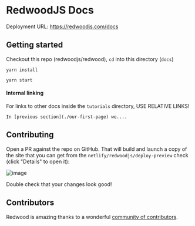 # RedwoodJS Docs

Deployment URL: https://redwoodjs.com/docs

## Getting started

Checkout this repo (redwoodjs/redwood), `cd` into this directory (`docs`)

```
yarn install

yarn start
```

#### Internal linking

For links to other docs inside the `tutorials` directory, USE RELATIVE LINKS!

```
In [previous section](./our-first-page) we....
```

## Contributing

Open a PR against the repo on GitHub. That will build and launch a copy of the site that you can get from the `netlify/redwoodjs/deploy-preview` check (click "Details" to open it):

![image](https://user-images.githubusercontent.com/300/76569613-c4421000-6470-11ea-8223-eb98504e6994.png)

Double check that your changes look good!

## Contributors

Redwood is amazing thanks to a wonderful [community of contributors](https://github.com/redwoodjs/redwood/blob/main/README.md#contributors).
